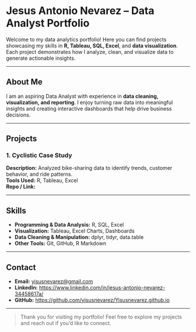 # Jesus Antonio Nevarez – Data Analyst Portfolio

Welcome to my data analytics portfolio! Here you can find projects showcasing my skills in **R, Tableau, SQL, Excel**, and **data visualization**. Each project demonstrates how I analyze, clean, and visualize data to generate actionable insights.

---

## About Me
I am an aspiring Data Analyst with experience in **data cleaning, visualization, and reporting**. I enjoy turning raw data into meaningful insights and creating interactive dashboards that help drive business decisions.

---

## Projects

### 1. Cyclistic Case Study
**Description:** Analyzed bike-sharing data to identify trends, customer behavior, and ride patterns.  
**Tools Used:** R, Tableau, Excel  
**Repo / Link:** 


---

## Skills
- **Programming & Data Analysis:** R, SQL, Excel  
- **Visualization:** Tableau, Excel Charts, Dashboards  
- **Data Cleaning & Manipulation:** dplyr, tidyr, data.table  
- **Other Tools:** Git, GitHub, R Markdown

---

## Contact
- **Email:** yisusnevarez@gmail.com
- **LinkedIn:** https://www.linkedin.com/in/jesus-antonio-nevarez-34458617a/
- **GitHub:** https://github.com/yisusnevarez/Yisusnevarez.github.io

---

> Thank you for visiting my portfolio! Feel free to explore my projects and reach out if you’d like to connect.
